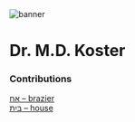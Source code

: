 <html><body><img id="banner" src="/images/banner.png" alt="banner" /></body></html>

# **Dr. M.D. Koster**

### Contributions
[אַח – brazier](../words/brazier.md)<br>[בַּיִת – house](../words/house.md)<br>